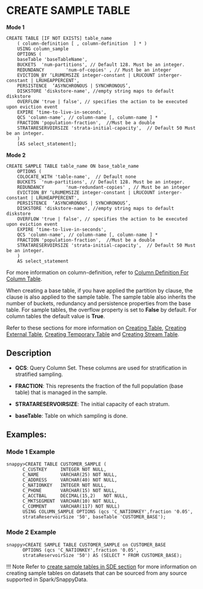 # CREATE SAMPLE TABLE

**Mode 1**

```no-highlight
CREATE TABLE [IF NOT EXISTS] table_name 
    ( column-definition	[ , column-definition  ] * )
    USING column_sample
    OPTIONS (
    baseTable 'baseTableName',
    BUCKETS  'num-partitions', // Default 128. Must be an integer.
    REDUNDANCY        'num-of-copies' , // Must be an integer
    EVICTION_BY ‘LRUMEMSIZE integer-constant | LRUCOUNT interger-constant | LRUHEAPPERCENT',
    PERSISTENCE  ‘ASYNCHRONOUS | SYNCHRONOUS’,
    DISKSTORE 'diskstore-name', //empty string maps to default diskstore
    OVERFLOW 'true | false', // specifies the action to be executed upon eviction event
    EXPIRE ‘time-to-live-in-seconds',
    QCS 'column-name', // column-name [, column-name ] *
    FRACTION 'population-fraction',  //Must be a double
    STRATARESERVOIRSIZE 'strata-initial-capacity',  // Default 50 Must be an integer.
    )
    [AS select_statement];
```    

**Mode 2**

```no-highlight
CREATE SAMPLE TABLE table_name ON base_table_name
    OPTIONS (
    COLOCATE_WITH 'table-name',  // Default none
    BUCKETS  'num-partitions', // Default 128. Must be an integer.
    REDUNDANCY        'num-redundant-copies' , // Must be an integer
    EVICTION_BY ‘LRUMEMSIZE integer-constant | LRUCOUNT interger-constant | LRUHEAPPERCENT',
    PERSISTENCE  ‘ASYNCHRONOUS | SYNCHRONOUS’,
    DISKSTORE 'diskstore-name', //empty string maps to default diskstore
    OVERFLOW 'true | false', // specifies the action to be executed upon eviction event
    EXPIRE ‘time-to-live-in-seconds',
    QCS 'column-name', // column-name [, column-name ] *
    FRACTION 'population-fraction',  //Must be a double
    STRATARESERVOIRSIZE 'strata-initial-capacity',  // Default 50 Must be an integer.
    )
    AS select_statement
```
For more information on column-definition, refer to [Column Definition For Column Table](create-table.md#column-definition).

When creating a base table, if you have applied the partition by clause, the clause is also applied to the sample table. The sample table also inherits the number of buckets, redundancy and persistence properties from the base table.
For sample tables, the overflow property is set to **False** by default. For column tables the default value is **True**.

Refer to these sections for more information on [Creating Table](create-table.md), [Creating External Table](create-external-table.md), [Creating Temporary Table](create-temporary-table.md) and [Creating Stream Table](create-stream-table.md).

## Description

 * **QCS**: Query Column Set. These columns are used for stratification in stratified sampling. 

 * **FRACTION**: This represents the fraction of the full population (base table) that is managed in the sample. 

 * **STRATARESERVOIRSIZE**: The initial capacity of each stratum.

 * **baseTable**: Table on which sampling is done.

## Examples: 

### Mode 1 Example

```no-highlight
snappy>CREATE TABLE CUSTOMER_SAMPLE ( 
      C_CUSTKEY     INTEGER NOT NULL,
      C_NAME        VARCHAR(25) NOT NULL,
      C_ADDRESS     VARCHAR(40) NOT NULL,
      C_NATIONKEY   INTEGER NOT NULL,
      C_PHONE       VARCHAR(15) NOT NULL,
      C_ACCTBAL     DECIMAL(15,2)   NOT NULL,
      C_MKTSEGMENT  VARCHAR(10) NOT NULL,
      C_COMMENT     VARCHAR(117) NOT NULL)
      USING COLUMN_SAMPLE OPTIONS (qcs 'C_NATIONKEY',fraction '0.05', 
      strataReservoirSize '50', baseTable 'CUSTOMER_BASE');
```

### Mode 2 Example

```no-highlight
snappy>CREATE SAMPLE TABLE CUSTOMER_SAMPLE on CUSTOMER_BASE
      OPTIONS (qcs 'C_NATIONKEY',fraction '0.05', 
      strataReservoirSize '50') AS (SELECT * FROM CUSTOMER_BASE);
```    

!!! Note
	Refer to [create sample tables in SDE section](/../../sde/working_with_stratified_samples.md#create-sample-tables) for more information on creating sample tables on datasets that can be sourced from any source supported in Spark/SnappyData.
